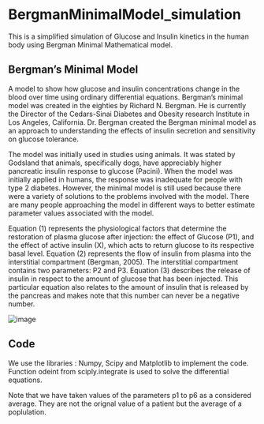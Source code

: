 # BergmanMinimalModel_simulation
This is a simplified simulation of Glucose and Insulin kinetics in the human body using Bergman Minimal Mathematical model.

## Bergman’s Minimal Model
A model to show how glucose and insulin concentrations change in the blood over time using ordinary differential equations. Bergman’s minimal model was created in the eighties by Richard N. Bergman. He is currently the Director of the Cedars-Sinai Diabetes and Obesity research Institute in Los Angeles, California. Dr. Bergman created the Bergman minimal model as an approach to understanding the effects of insulin secretion and sensitivity on glucose tolerance.

The model was initially used in studies using animals. It was stated by Godsland that animals, specifically dogs, have appreciably higher pancreatic insulin response to glucose (Pacini). When the model was initially applied in humans, the response was inadequate for people with type 2 diabetes. However, the minimal model is still used because there were a variety of solutions to the problems involved with the model. There are many people approaching the model in different ways to better estimate parameter values associated with the model.

Equation (1) represents the physiological factors that determine the restoration of plasma glucose after injection: the effect of Glucose (P1), and the effect of active insulin (X), which acts to return glucose to its respective basal level. Equation (2) represents the flow of insulin from plasma into the interstitial compartment (Bergman, 2005). The interstitial compartment contains two parameters: P2 and P3. Equation (3) describes the release of insulin in respect to the amount of glucose that has been injected. This particular equation also relates to the amount of insulin that is released by the pancreas and makes note that this number can never be a negative number.

![image](https://github.com/powder-o/BergmanMinimalModel_simulation/assets/95707267/b52a72a7-48af-4c28-8957-f62d4f0d2569)

## Code
We use the libraries : Numpy, Scipy and Matplotlib to implement the code. Function odeint from sciply.integrate is used to solve the differential equations.

Note that we have taken values of the parameters p1 to p6 as a considered average. They are not the orignal value of a patient but the average of a poplulation.
